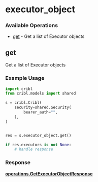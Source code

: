 # executor_object

### Available Operations

* [get](#get) - Get a list of Executor objects

## get

Get a list of Executor objects

### Example Usage

```python
import cribl
from cribl.models import shared

s = cribl.Cribl(
    security=shared.Security(
        bearer_auth="",
    ),
)


res = s.executor_object.get()

if res.executors is not None:
    # handle response
```


### Response

**[operations.GetExecutorObjectResponse](../../models/operations/getexecutorobjectresponse.md)**

